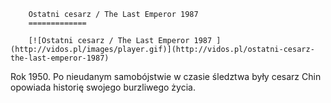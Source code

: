 
        Ostatni cesarz / The Last Emperor 1987 
        =============
        
        [![Ostatni cesarz / The Last Emperor 1987 ](http://vidos.pl/images/player.gif)](http://vidos.pl/ostatni-cesarz-the-last-emperor-1987)
        
        
 Rok 1950. Po nieudanym samobójstwie w czasie śledztwa były cesarz Chin opowiada historię swojego burzliwego życia. 
    